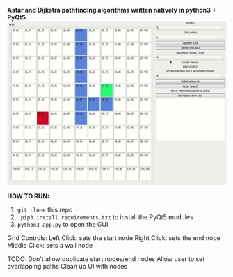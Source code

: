 <b>Astar and Dijkstra pathfinding algorithms written natively in python3 + PyQt5.</b>
![Alt Text](https://github.com/henryriveraCS/path-finder/blob/master/astar.gif)

<b> HOW TO RUN: </b>
  1. <code>git clone</code> this repo
  2. <code> pip3 install requirements.txt</code> to install the PyQt5 modules
  3. <code>python3 app.py</code> to open the GUI


Grid Controls:
Left Click: sets the start node
Right Click: sets the end node
Middle Click: sets a wall node


TODO:
Don't allow duplicate start nodes/end nodes
Allow user to set overlapping paths
Clean up UI with nodes
